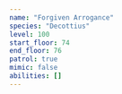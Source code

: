 ```yaml
---
name: "Forgiven Arrogance"
species: "Decottius"
level: 100
start_floor: 74
end_floor: 76
patrol: true
mimic: false
abilities: []
---
```

